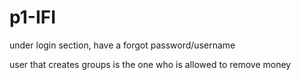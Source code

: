 # p1-IFI

under login section, have a forgot password/username 

user that creates groups is the one who is allowed to remove money
